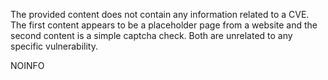 The provided content does not contain any information related to a CVE. The first content appears to be a placeholder page from a website and the second content is a simple captcha check. Both are unrelated to any specific vulnerability.

NOINFO
